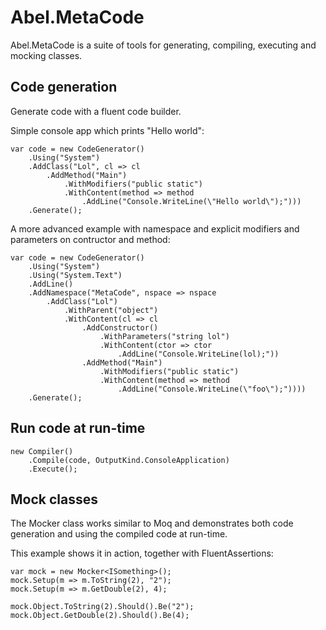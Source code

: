 # Abel.MetaCode

Abel.MetaCode is a suite of tools for generating, compiling, executing and mocking classes.

## Code generation

Generate code with a fluent code builder.

Simple console app which prints "Hello world":

~~~
var code = new CodeGenerator()
	.Using("System")
	.AddClass("Lol", cl => cl
		.AddMethod("Main")
			.WithModifiers("public static")
			.WithContent(method => method
				.AddLine("Console.WriteLine(\"Hello world\");")))
	.Generate();
~~~

A more advanced example with namespace and explicit modifiers and parameters on contructor and method:

~~~
var code = new CodeGenerator()
	.Using("System")
	.Using("System.Text")
	.AddLine()
	.AddNamespace("MetaCode", nspace => nspace
		.AddClass("Lol")
			.WithParent("object")
			.WithContent(cl => cl
				.AddConstructor()
					.WithParameters("string lol")
					.WithContent(ctor => ctor
						.AddLine("Console.WriteLine(lol);"))
				.AddMethod("Main")
					.WithModifiers("public static")
					.WithContent(method => method
						.AddLine("Console.WriteLine(\"foo\");"))))
	.Generate();
~~~

## Run code at run-time

~~~
new Compiler()
	.Compile(code, OutputKind.ConsoleApplication)
	.Execute();
~~~

## Mock classes

The Mocker class works similar to Moq and demonstrates both code generation and using the compiled code at run-time.

This example shows it in action, together with FluentAssertions: 

~~~
var mock = new Mocker<ISomething>();
mock.Setup(m => m.ToString(2), "2");
mock.Setup(m => m.GetDouble(2), 4);

mock.Object.ToString(2).Should().Be("2");
mock.Object.GetDouble(2).Should().Be(4);
~~~
